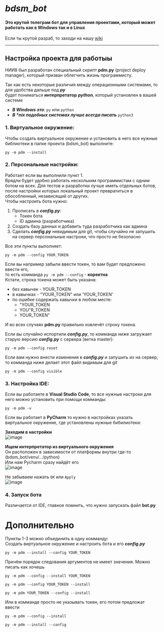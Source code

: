 # _bdsm_bot_
#### Это крутой телеграм бот для управления проектами, который может работать как в Windows так и в Linux

Если ты крутой разраб, то заходи на нашу [wiki](https://github.com/OpenEvel/bdsm_bot/wiki)

---
## Настройка проекта для работыы

НИИ8 был разработан специальный скрипт **pdm.py** (project deploy manager), который призван облегчить жизнь программисту.

Так как есть некоторые различия между операционными системами, то для удобства дальше под __*py*__  
будет пониматься **интерпретатор** __*python*__, который установлен в вашей системе
* **_В Windows это_**: `py` или `python`
* **_В *nix подобных системах лучше всегда писать_** `python3`

### __1. Виртуальное окружение:__
Чтобы создать виртуальное окружение и установить в него все нужные библиотеки в папке проекта (bdsm_bot) выполните:
  ```console
  py -m pdm --install
  ```
### __2. Персональные настройки:__
Работает если вы выполнили пункт 1.  
Врядли будет удобно работать нескольким программистам с одним ботом на всех. Для тестов и разработки лучше иметь отдельных ботов,
после настройки которых локальный проект превратиться в обособленный, независящий от других.  
Чтобы настроить бота нужно: 

1. Прописать в **_config.py_**:
    * Токен бота
    * ID админа (разработчика)
2. Создать базу данных и добавить туда разработчика как админа
3. Сделать **_config.py_** невидимым для git, чтобы случайно не запушить на сервер персональные настроки, что просто не безопасно

Все эти пункты выполняет:
  ```console
  py -m pdm --config YOUR_TOKEN
  ```
Если вы например забыли ввести токен, то вам будет предложено ввести его,  
то есть комманда `py -m pdm --config` - **коректна**  
Кстати, строка токена может быть указана:
* без кавычек - YOUR_TOKEN
* в кавычках -  "YOUR_TOKEN" или 'YOUR_TOKEN'
* по ошибке содержать кавычки в любом месте:
    * "YOUR_TOKEN
    * YOU"R_TOKEN
    * YOUR_TOKEN"
    
И во всех случаях **pdm.py** правильно извлечёт строку токена.

Если вы случайно испортили **_config.py_**, то комманда ниже загружает старую версию **_config.py_** с сервера (ветка master):
  ```console
  py -m pdm --config reset
  ```
Если вам нужно внести изменения в **_config.py_** и запушить их на сервер, то комманда ниже делает этот файл видимым для git
  ```console
  py -m pdm --config visible
  ```
### __3. Настройка IDE:__
Если вы работаете в **Visual Studio Code**, то все нужные настроки для него можно установить при помощи комманды:
  ```console
  py -m pdm -v
  ```
Если вы работает в **PyCharm** то нужно в настройках указать виртуальное окружение, где установлены нужные бибилиотеки:

**Заходим в настройки**  
![image](https://user-images.githubusercontent.com/37779327/87087402-b09a9080-c23b-11ea-81a5-646e36c48d76.png)

**Ищем интерпретатор из виртуального окружения**  
Он расположен в зависимости от платформы внутри где-то (bdsm_bot/venv/.../python)  
Или нам Pycharm сразу найдёт его  
![image](https://user-images.githubusercontent.com/37779327/87087654-2bfc4200-c23c-11ea-9479-e07d670fa8ed.png)

Не забываем нажать `ОК` или `Apply`  
![image](https://user-images.githubusercontent.com/37779327/87088175-fdcb3200-c23c-11ea-9a8f-9b027116ad35.png)

### __4. Запуск бота__
Различается от IDE, главное помнить, что нужно запускать файл **bot.py**

# Дополнительно
Пункты 1-3 можно объединить в одну комманду:  
Создать виртуальное окружение и настроить бота и его **_config.py_**
```console
py -m pdm --install --config YOUR_TOKEN
```
Причём порядок следования аргументов не имеет значения. Можно писать как хочешь
```console
py -m pdm --config --install YOUR_TOKEN
```
```console
py -m pdm --config YOUR_TOKEN --install
```
```console
py -m pdm YOUR_TOKEN --config --install
```

Или в комманде просто не указывать токен, его потом предложат ввести
```console
py -m pdm --config --install
```
```console
py -m pdm --install --config
```
